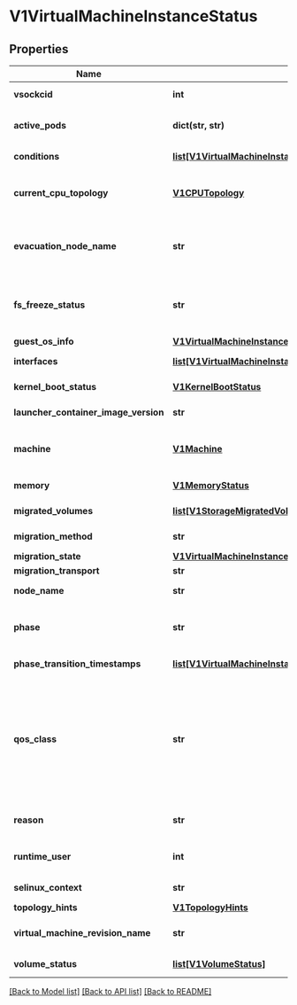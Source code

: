 # V1VirtualMachineInstanceStatus

## Properties
Name | Type | Description | Notes
------------ | ------------- | ------------- | -------------
**vsockcid** | **int** | VSOCKCID is used to track the allocated VSOCK CID in the VM. | [optional] 
**active_pods** | **dict(str, str)** | ActivePods is a mapping of pod UID to node name. It is possible for multiple pods to be running for a single VMI during migration. | [optional] 
**conditions** | [**list[V1VirtualMachineInstanceCondition]**](V1VirtualMachineInstanceCondition.md) | Conditions are specific points in VirtualMachineInstance&#39;s pod runtime. | [optional] 
**current_cpu_topology** | [**V1CPUTopology**](V1CPUTopology.md) | CurrentCPUTopology specifies the current CPU topology used by the VM workload. Current topology may differ from the desired topology in the spec while CPU hotplug takes place. | [optional] 
**evacuation_node_name** | **str** | EvacuationNodeName is used to track the eviction process of a VMI. It stores the name of the node that we want to evacuate. It is meant to be used by KubeVirt core components only and can&#39;t be set or modified by users. | [optional] 
**fs_freeze_status** | **str** | FSFreezeStatus indicates whether a freeze operation was requested for the guest filesystem. It will be set to \&quot;frozen\&quot; if the request was made, or unset otherwise. This does not reflect the actual state of the guest filesystem. | [optional] 
**guest_os_info** | [**V1VirtualMachineInstanceGuestOSInfo**](V1VirtualMachineInstanceGuestOSInfo.md) | Guest OS Information | [optional] 
**interfaces** | [**list[V1VirtualMachineInstanceNetworkInterface]**](V1VirtualMachineInstanceNetworkInterface.md) | Interfaces represent the details of available network interfaces. | [optional] 
**kernel_boot_status** | [**V1KernelBootStatus**](V1KernelBootStatus.md) | KernelBootStatus contains info about the kernelBootContainer | [optional] 
**launcher_container_image_version** | **str** | LauncherContainerImageVersion indicates what container image is currently active for the vmi. | [optional] 
**machine** | [**V1Machine**](V1Machine.md) | Machine shows the final resulting qemu machine type. This can be different than the machine type selected in the spec, due to qemus machine type alias mechanism. | [optional] 
**memory** | [**V1MemoryStatus**](V1MemoryStatus.md) | Memory shows various informations about the VirtualMachine memory. | [optional] 
**migrated_volumes** | [**list[V1StorageMigratedVolumeInfo]**](V1StorageMigratedVolumeInfo.md) | MigratedVolumes lists the source and destination volumes during the volume migration | [optional] 
**migration_method** | **str** | Represents the method using which the vmi can be migrated: live migration or block migration | [optional] 
**migration_state** | [**V1VirtualMachineInstanceMigrationState**](V1VirtualMachineInstanceMigrationState.md) | Represents the status of a live migration | [optional] 
**migration_transport** | **str** | This represents the migration transport | [optional] 
**node_name** | **str** | NodeName is the name where the VirtualMachineInstance is currently running. | [optional] 
**phase** | **str** | Phase is the status of the VirtualMachineInstance in kubernetes world. It is not the VirtualMachineInstance status, but partially correlates to it. | [optional] 
**phase_transition_timestamps** | [**list[V1VirtualMachineInstancePhaseTransitionTimestamp]**](V1VirtualMachineInstancePhaseTransitionTimestamp.md) | PhaseTransitionTimestamp is the timestamp of when the last phase change occurred | [optional] 
**qos_class** | **str** | The Quality of Service (QOS) classification assigned to the virtual machine instance based on resource requirements See PodQOSClass type for available QOS classes More info: https://git.k8s.io/community/contributors/design-proposals/node/resource-qos.md  Possible enum values:  - &#x60;\&quot;BestEffort\&quot;&#x60; is the BestEffort qos class.  - &#x60;\&quot;Burstable\&quot;&#x60; is the Burstable qos class.  - &#x60;\&quot;Guaranteed\&quot;&#x60; is the Guaranteed qos class. | [optional] 
**reason** | **str** | A brief CamelCase message indicating details about why the VMI is in this state. e.g. &#39;NodeUnresponsive&#39; | [optional] 
**runtime_user** | **int** | RuntimeUser is used to determine what user will be used in launcher | [optional] [default to 0]
**selinux_context** | **str** | SELinuxContext is the actual SELinux context of the virt-launcher pod | [optional] 
**topology_hints** | [**V1TopologyHints**](V1TopologyHints.md) |  | [optional] 
**virtual_machine_revision_name** | **str** | VirtualMachineRevisionName is used to get the vm revision of the vmi when doing an online vm snapshot | [optional] 
**volume_status** | [**list[V1VolumeStatus]**](V1VolumeStatus.md) | VolumeStatus contains the statuses of all the volumes | [optional] 

[[Back to Model list]](../README.md#documentation-for-models) [[Back to API list]](../README.md#documentation-for-api-endpoints) [[Back to README]](../README.md)


